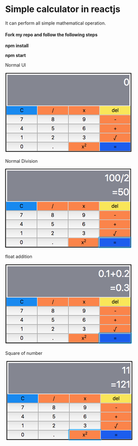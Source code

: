 <h1>Simple calculator in reactjs</h1>
<p>It can perform all simple mathematical operation.</p>
<h4>Fork my repo and follow the following steps</h4>
<p><b>npm install</b></p>
<p><b>npm start</b></p>
<p>Normal UI</p>
<img src="ss/ui.png">
<p>Normal Division</p>
<img src="ss/SS2.png">
<p>float addition</p>
<img src="ss/SS3.png">
<p>Square of number</p>
<img src="ss/SS4.png">

